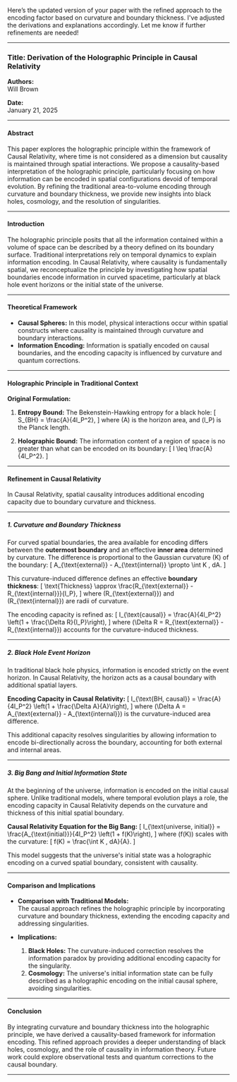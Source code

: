Here’s the updated version of your paper with the refined approach to the encoding factor based on curvature and boundary thickness. I've adjusted the derivations and explanations accordingly. Let me know if further refinements are needed!

---

### **Title: Derivation of the Holographic Principle in Causal Relativity**

**Authors:**  
Will Brown

**Date:**  
January 21, 2025

---

#### **Abstract**

This paper explores the holographic principle within the framework of Causal Relativity, where time is not considered as a dimension but causality is maintained through spatial interactions. We propose a causality-based interpretation of the holographic principle, particularly focusing on how information can be encoded in spatial configurations devoid of temporal evolution. By refining the traditional area-to-volume encoding through curvature and boundary thickness, we provide new insights into black holes, cosmology, and the resolution of singularities.

---

#### **Introduction**

The holographic principle posits that all the information contained within a volume of space can be described by a theory defined on its boundary surface. Traditional interpretations rely on temporal dynamics to explain information encoding. In Causal Relativity, where causality is fundamentally spatial, we reconceptualize the principle by investigating how spatial boundaries encode information in curved spacetime, particularly at black hole event horizons or the initial state of the universe.

---

#### **Theoretical Framework**

- **Causal Spheres:** In this model, physical interactions occur within spatial constructs where causality is maintained through curvature and boundary interactions.  
- **Information Encoding:** Information is spatially encoded on causal boundaries, and the encoding capacity is influenced by curvature and quantum corrections.  

---

#### **Holographic Principle in Traditional Context**

**Original Formulation:**

1. **Entropy Bound:** The Bekenstein-Hawking entropy for a black hole:
   \[
   S_{BH} = \frac{A}{4l_P^2},
   \]
   where \(A\) is the horizon area, and \(l_P\) is the Planck length.

2. **Holographic Bound:** The information content of a region of space is no greater than what can be encoded on its boundary:
   \[
   I \leq \frac{A}{4l_P^2}.
   \]

---

#### **Refinement in Causal Relativity**

In Causal Relativity, spatial causality introduces additional encoding capacity due to boundary curvature and thickness. 

---

##### **1. Curvature and Boundary Thickness**

For curved spatial boundaries, the area available for encoding differs between the **outermost boundary** and an effective **inner area** determined by curvature. The difference is proportional to the Gaussian curvature \(K\) of the boundary:
\[
A_{\text{external}} - A_{\text{internal}} \propto \int K \, dA.
\]

This curvature-induced difference defines an effective **boundary thickness**:
\[
\text{Thickness} \approx \frac{R_{\text{external}} - R_{\text{internal}}}{l_P},
\]
where \(R_{\text{external}}\) and \(R_{\text{internal}}\) are radii of curvature.

The encoding capacity is refined as:
\[
I_{\text{causal}} = \frac{A}{4l_P^2} \left(1 + \frac{\Delta R}{l_P}\right),
\]
where \(\Delta R = R_{\text{external}} - R_{\text{internal}}\) accounts for the curvature-induced thickness.

---

##### **2. Black Hole Event Horizon**

In traditional black hole physics, information is encoded strictly on the event horizon. In Causal Relativity, the horizon acts as a causal boundary with additional spatial layers.

**Encoding Capacity in Causal Relativity:**
\[
I_{\text{BH, causal}} = \frac{A}{4l_P^2} \left(1 + \frac{\Delta A}{A}\right),
\]
where \(\Delta A = A_{\text{external}} - A_{\text{internal}}\) is the curvature-induced area difference.

This additional capacity resolves singularities by allowing information to encode bi-directionally across the boundary, accounting for both external and internal areas.

---

##### **3. Big Bang and Initial Information State**

At the beginning of the universe, information is encoded on the initial causal sphere. Unlike traditional models, where temporal evolution plays a role, the encoding capacity in Causal Relativity depends on the curvature and thickness of this initial spatial boundary.

**Causal Relativity Equation for the Big Bang:**
\[
I_{\text{universe, initial}} = \frac{A_{\text{initial}}}{4l_P^2} \left(1 + f(K)\right),
\]
where \(f(K)\) scales with the curvature:
\[
f(K) = \frac{\int K \, dA}{A}.
\]

This model suggests that the universe's initial state was a holographic encoding on a curved spatial boundary, consistent with causality.

---

#### **Comparison and Implications**

- **Comparison with Traditional Models:**  
  The causal approach refines the holographic principle by incorporating curvature and boundary thickness, extending the encoding capacity and addressing singularities.  

- **Implications:**  
  1. **Black Holes:** The curvature-induced correction resolves the information paradox by providing additional encoding capacity for the singularity.  
  2. **Cosmology:** The universe's initial information state can be fully described as a holographic encoding on the initial causal sphere, avoiding singularities.  

---

#### **Conclusion**

By integrating curvature and boundary thickness into the holographic principle, we have derived a causality-based framework for information encoding. This refined approach provides a deeper understanding of black holes, cosmology, and the role of causality in information theory. Future work could explore observational tests and quantum corrections to the causal boundary.

---

